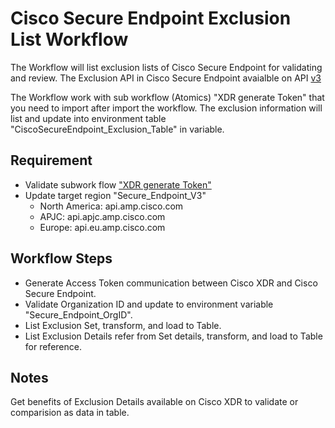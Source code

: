# Cisco Secure Endpoint Exclusion List Workflow
The Workflow will list exclusion lists of Cisco Secure Endpoint for validating and review.
The Exclusion API in Cisco Secure Endpoint avaialble on API [v3](https://developer.cisco.com/docs/secure-endpoint/introduction/)

The Workflow work with sub workflow (Atomics) "XDR generate Token" that you need to import after import the workflow.
The exclusion information will list and update into environment table "CiscoSecureEndpoint_Exclusion_Table" in variable.

## Requirement
  - Validate subwork flow ["XDR generate Token"](https://github.com/ciscotee/CiscoSecureEndpoint-ExclusionList/tree/main/Atomics) 
  - Update target region "Secure_Endpoint_V3"
    -  North America:  api.amp.cisco.com
    -  APJC:           api.apjc.amp.cisco.com
    -  Europe:         api.eu.amp.cisco.com

## Workflow Steps
  - Generate Access Token communication between Cisco XDR and Cisco Secure Endpoint.
  - Validate Organization ID and update to environment variable "Secure_Endpoint_OrgID".
  - List Exclusion Set, transform, and load to Table.
  - List Exclusion Details refer from Set details, transform, and load to Table for reference.

## Notes
Get benefits of Exclusion Details available on Cisco XDR to validate or comparision as data in table.
